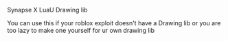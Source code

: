 Synapse X LuaU Drawing lib

You can use this if your roblox exploit doesn't have a Drawing lib or you are too lazy to make one yourself for ur own drawing lib
